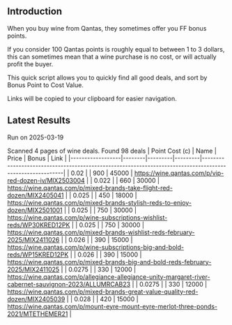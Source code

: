 ## Introduction

When you buy wine from Qantas, they sometimes offer you FF bonus points. 

If you consider 100 Qantas points is roughly equal to between 1 to 3 dollars, this can sometimes mean that a wine purchase is no cost, or will actually profit the buyer.

This quick script allows you to quickly find all good deals, and sort by Bonus Point to Cost Value.

Links will be copied to your clipboard for easier navigation.

## Latest Results

Run on 2025-03-19

Scanned 4 pages of wine deals.
Found 98 deals
|   Point Cost (c) | Name   |   Price |   Bonus | Link                                                                                                     |
|------------------|--------|---------|---------|----------------------------------------------------------------------------------------------------------|
|           0.02   |        |     900 |   45000 | https://wine.qantas.com/p/vip-red-dozen-iv/MIX2503004                                                    |
|           0.022  |        |     660 |   30000 | https://wine.qantas.com/p/mixed-brands-take-flight-red-dozen/MIX2405041                                  |
|           0.025  |        |     450 |   18000 | https://wine.qantas.com/p/mixed-brands-stylish-reds-to-enjoy-dozen/MIX2501001                            |
|           0.025  |        |     750 |   30000 | https://wine.qantas.com/p/wine-subscriptions-wishlist-reds/WP30KRED12PK                                  |
|           0.025  |        |     750 |   30000 | https://wine.qantas.com/p/mixed-brands-wishlist-reds-february-2025/MIX2411026                            |
|           0.026  |        |     390 |   15000 | https://wine.qantas.com/p/wine-subscriptions-big-and-bold-reds/WP15KRED12PK                              |
|           0.026  |        |     390 |   15000 | https://wine.qantas.com/p/mixed-brands-big-and-bold-reds-february-2025/MIX2411025                        |
|           0.0275 |        |     330 |   12000 | https://wine.qantas.com/p/allegiance-allegiance-unity-margaret-river-cabernet-sauvignon-2023/ALLUMRCAB23 |
|           0.0275 |        |     330 |   12000 | https://wine.qantas.com/p/mixed-brands-great-value-quality-red-dozen/MIX2405039                          |
|           0.028  |        |     420 |   15000 | https://wine.qantas.com/p/mount-eyre-mount-eyre-merlot-three-ponds-2021/MTETHEMER21                      |

